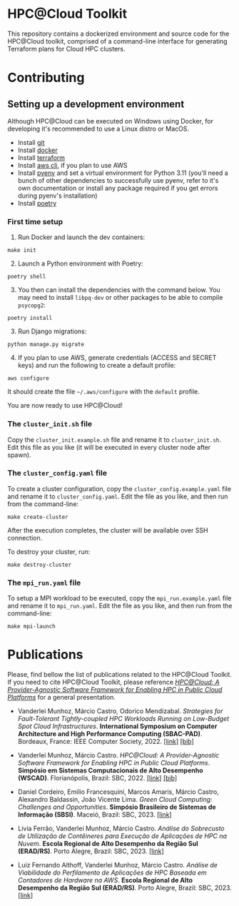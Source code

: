 # HPC@Cloud Toolkit

This repository contains a dockerized environment and source code for the
HPC@Cloud toolkit, comprised of a command-line interface for generating
Terraform plans for Cloud HPC clusters.

# Contributing

## Setting up a development environment

Although HPC@Cloud can be executed on Windows using Docker, for developing it's
recommended to use a Linux distro or MacOS.

- Install [git](https://git-scm.com/)
- Install [docker](https://www.docker.com/)
- Install [terraform](https://developer.hashicorp.com/terraform/install?product_intent=terraform)
- Install [aws cli](https://docs.aws.amazon.com/cli/latest/userguide/getting-started-install.html), if you plan to use AWS
- Install [pyenv](https://github.com/pyenv/pyenv#installation) and set a virtual environment
  for Python 3.11 (you'll need a bunch of other dependencies to successfully use pyenv, refer to it's own documentation or install any package required if you get errors during pyenv's installation)
- Install [poetry](https://python-poetry.org/)

### First time setup

1. Run Docker and launch the dev containers:

```shell
make init
```

2. Launch a Python environment with Poetry:

```shell
poetry shell
```

3. You then can install the dependencies with the command below. You may need to install `libpq-dev` or other packages to be able to compile `psycopg2`:

```shell
poetry install
```

3. Run Django migrations:

```shell
python manage.py migrate
```

4. If you plan to use AWS, generate credentials (ACCESS and SECRET keys) and run the following to create a default profile:

```shell
aws configure
```

It should create the file `~/.aws/configure` with the `default` profile.

You are now ready to use HPC@Cloud!

### The `cluster_init.sh` file

Copy the `cluster_init.example.sh` file and rename it to `cluster_init.sh`. Edit
this file as you like (it will be executed in every cluster node after spawn).

### The `cluster_config.yaml` file

To create a cluster configuration, copy the `cluster_config.example.yaml` file
and rename it to `cluster_config.yaml`. Edit the file as you like, and then run
from the command-line:

```shell
make create-cluster
```

After the execution completes, the cluster will be available over SSH
connection.

To destroy your cluster, run:

```shell
make destroy-cluster
```

### The `mpi_run.yaml` file

To setup a MPI workload to be executed, copy the `mpi_run.example.yaml` file
and rename it to `mpi_run.yaml`. Edit the file as you like, and then run
from the command-line:

```shell
make mpi-launch
```

# Publications

Please, find bellow the list of publications related to the HPC@Cloud Toolkit. If you need to cite HPC@Cloud Toolkit, please reference [*HPC@Cloud: A Provider-Agnostic Software Framework for Enabling HPC in Public Cloud Platforms*](https://doi.org/10.5753/wscad.2022.226528) for a general presentation.

- Vanderlei Munhoz, Márcio Castro, Odorico Mendizabal. *Strategies for Fault-Tolerant Tightly-coupled HPC Workloads Running on Low-Budget Spot Cloud Infrastructures*. **International Symposium on Computer Architecture and High Performance Computing (SBAC-PAD)**. Bordeaux, France: IEEE Computer Society, 2022. [[link]](https://doi.org/10.1109/SBAC-PAD55451.2022.00037) [[bib]](http://www.inf.ufsc.br/~marcio.castro/bibs/2022_sbacpad.bib)

- Vanderlei Munhoz, Márcio Castro. *HPC@Cloud: A Provider-Agnostic Software Framework for Enabling HPC in Public Cloud Platforms*. **Simpósio em Sistemas Computacionais de Alto Desempenho (WSCAD)**. Florianópolis, Brazil: SBC, 2022. [[link]](https://doi.org/10.5753/wscad.2022.226528) [[bib]](http://www.inf.ufsc.br/~marcio.castro/bibs/2022_wscad.bib)

- Daniel Cordeiro, Emilio Francesquini, Marcos Amaris, Márcio Castro, Alexandro Baldassin, João Vicente Lima. *Green Cloud Computing: Challenges and Opportunities*. **Simpósio Brasileiro de Sistemas de Informação (SBSI)**. Maceió, Brazil: SBC, 2023. [[link]](http://dx.doi.org/10.5753/sbsi_estendido.2023.229291)

- Livia Ferrão, Vanderlei Munhoz, Márcio Castro. *Análise do Sobrecusto de Utilização de Contêineres para Execução de Aplicações de HPC na Nuvem*. **Escola Regional de Alto Desempenho da Região Sul (ERAD/RS)**. Porto Alegre, Brazil: SBC, 2023. [[link]](http://dx.doi.org/10.5753/eradrs.2023.229787)

- Luiz Fernando Althoff, Vanderlei Munhoz, Márcio Castro. *Análise de Viabilidade do Perfilamento de Aplicações de HPC Baseada em Contadores de Hardware na AWS*. **Escola Regional de Alto Desempenho da Região Sul (ERAD/RS)**. Porto Alegre, Brazil: SBC, 2023. [[link]](http://dx.doi.org/10.5753/eradrs.2023.230088)
